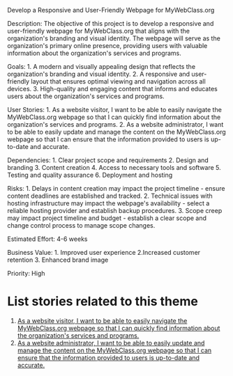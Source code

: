 Develop a Responsive and User-Friendly Webpage for MyWebClass.org

Description: The objective of this project is to develop a responsive and user-friendly webpage for MyWebClass.org that 
aligns with the organization's branding and visual identity. The webpage will serve as the organization's primary online presence, providing users with valuable information about the organization's services and programs.

Goals: 
    1. A modern and visually appealing design that reflects the organization's branding and visual identity.
    2. A responsive and user-friendly layout that ensures optimal viewing and navigation across all devices.
    3. High-quality and engaging content that informs and educates users about the organization's services and programs.

User Stories: 
    1. As a website visitor, I want to be able to easily navigate the MyWebClass.org webpage so that I can quickly
find information about the organization's services and programs.
    2. As a website administrator, I want to be able to easily update and manage the content on the MyWebClass.org webpage
so that I can ensure that the information provided to users is up-to-date and accurate.    

Dependencies: 
    1. Clear project scope and requirements
    2. Design and branding
    3. Content creation
    4. Access to necessary tools and software
    5. Testing and quality assurance
    6. Deployment and hosting

Risks: 
    1. Delays in content creation may impact the project timeline - ensure content deadlines are established and tracked.
    2. Technical issues with hosting infrastructure may impact the webpage's availability - select a reliable hosting provider and establish backup procedures.
    3. Scope creep may impact project timeline and budget - establish a clear scope and change control process to manage scope changes.

Estimated Effort: 4-6 weeks

Business Value: 
    1. Improved user experience
    2.Increased customer retention
    3. Enhanced brand image

Priority: High

# List stories related to this theme
1. [As a website visitor, I want to be able to easily navigate the MyWebClass.org webpage so that I can quickly find information about the organization's services and programs.](https://github.com/tawana0518/mywebclass-agile-docs/blob/main/documentation/theme_1:MyWebClass_Website_Development/initiative3/Epic/User%20Story/userstory3.md)
2. [As a website administrator, I want to be able to easily update and manage the content on the MyWebClass.org webpage so
that I can ensure that the information provided to users is up-to-date and accurate.](https://github.com/tawana0518/mywebclass-agile-docs/blob/main/documentation/theme_1:MyWebClass_Website_Development/initiative3/Epic/User%20Story2/userstory3_1.md)
